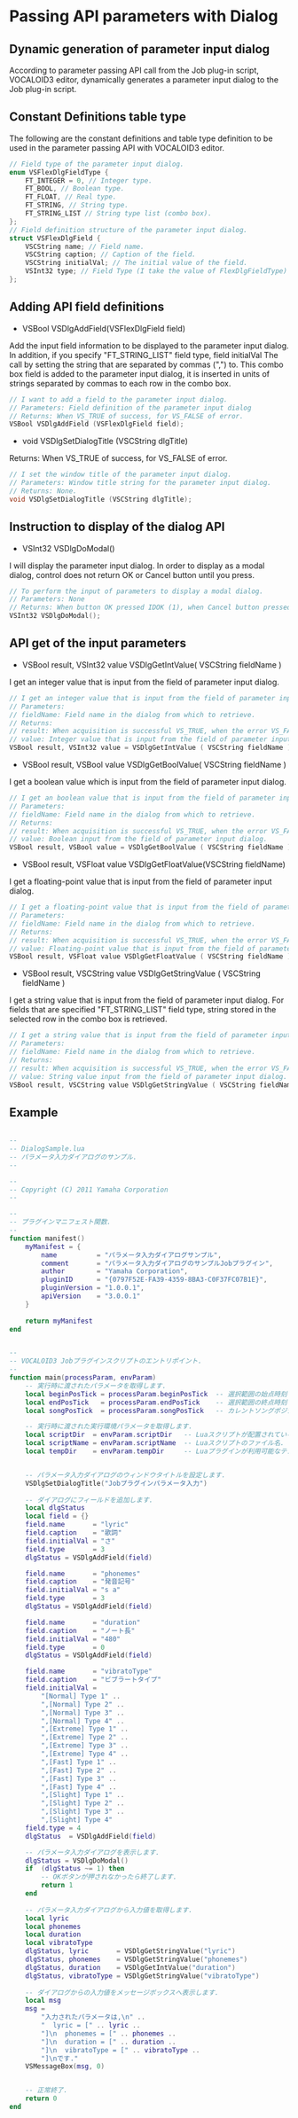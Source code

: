 # Passing API parameters with Dialog
## Dynamic generation of parameter input dialog
According to parameter passing API call from the Job plug-in script, VOCALOID3 editor, dynamically generates a parameter input dialog to the Job plug-in script.
## Constant Definitions table type
The following are the constant definitions and table type definition to be used in the parameter passing API with VOCALOID3 editor.
```cpp
// Field type of the parameter input dialog.
enum VSFlexDlgFieldType {
    FT_INTEGER = 0, // Integer type.
    FT_BOOL, // Boolean type.
    FT_FLOAT, // Real type.
    FT_STRING, // String type.
    FT_STRING_LIST // String type list (combo box).
};
// Field definition structure of the parameter input dialog.
struct VSFlexDlgField {
    VSCString name; // Field name.
    VSCString caption; // Caption of the field.
    VSCString initialVal; // The initial value of the field.
    VSInt32 type; // Field Type (I take the value of FlexDlgFieldType)
};
```

## Adding API field definitions
- VSBool VSDlgAddField(VSFlexDlgField field)

Add the input field information to be displayed to the parameter input dialog.
In addition, if you specify "FT_STRING_LIST" field type, field initialVal
The call by setting the string that are separated by commas (",") to. This combo box field is added to the parameter input dialog, it is inserted in units of strings separated by commas to each row in the combo box.

```cpp
// I want to add a field to the parameter input dialog.
// Parameters: Field definition of the parameter input dialog
// Returns: When VS_TRUE of success, for VS_FALSE of error.
VSBool VSDlgAddField (VSFlexDlgField field);
```

- void VSDlgSetDialogTitle (VSCString dlgTitle)

Returns: When VS_TRUE of success, for VS_FALSE of error.

```cpp
// I set the window title of the parameter input dialog.
// Parameters: Window title string for the parameter input dialog.
// Returns: None.
void VSDlgSetDialogTitle (VSCString dlgTitle);
```

## Instruction to display of the dialog API
- VSInt32 VSDlgDoModal()

I will display the parameter input dialog.
In order to display as a modal dialog, control does not return OK or Cancel button until you press.

```cpp
// To perform the input of parameters to display a modal dialog.
// Parameters: None
// Returns: When button OK pressed IDOK (1), when Cancel button pressed IDCANCEL (2).
VSInt32 VSDlgDoModal();
```

## API get of the input parameters
- VSBool result, VSInt32 value VSDlgGetIntValue( VSCString fieldName )

I get an integer value that is input from the field of parameter input dialog.

```cpp
// I get an integer value that is input from the field of parameter input dialog.
// Parameters:
// fieldName: Field name in the dialog from which to retrieve.
// Returns:
// result: When acquisition is successful VS_TRUE, when the error VS_FALSE.
// value: Integer value that is input from the field of parameter input dialog.
VSBool result, VSInt32 value = VSDlgGetIntValue ( VSCString fieldName );
```

- VSBool result, VSBool value VSDlgGetBoolValue( VSCString fieldName )

I get a boolean value which is input from the field of parameter input dialog.

```cpp
// I get an boolean value that is input from the field of parameter input dialog.
// Parameters:
// fieldName: Field name in the dialog from which to retrieve.
// Returns:
// result: When acquisition is successful VS_TRUE, when the error VS_FALSE.
// value: Boolean input from the field of parameter input dialog.
VSBool result, VSBool value = VSDlgGetBoolValue ( VSCString fieldName );
```

- VSBool result, VSFloat value VSDlgGetFloatValue(VSCString fieldName)

I get a floating-point value that is input from the field of parameter input dialog.

```cpp
// I get a floating-point value that is input from the field of parameter input dialog.
// Parameters:
// fieldName: Field name in the dialog from which to retrieve.
// Returns:
// result: When acquisition is successful VS_TRUE, when the error VS_FALSE.
// value: Floating-point value that is input from the field of parameter input dialog.
VSBool result, VSFloat value VSDlgGetFloatValue ( VSCString fieldName );
```

- VSBool result, VSCString value VSDlgGetStringValue ( VSCString fieldName )

I get a string value that is input from the field of parameter input dialog.
For fields that are specified "FT_STRING_LIST" field type, string stored in the selected row in the combo box is retrieved.

```cpp
// I get a string value that is input from the field of parameter input dialog.
// Parameters:
// fieldName: Field name in the dialog from which to retrieve.
// Returns:
// result: When acquisition is successful VS_TRUE, when the error VS_FALSE.
// value: String value input from the field of parameter input dialog.
VSBool result, VSCString value VSDlgGetStringValue ( VSCString fieldName );
```

## Example

```lua

--
-- DialogSample.lua
-- パラメータ入力ダイアログのサンプル.
--

--
-- Copyright (C) 2011 Yamaha Corporation
--

--
-- プラグインマニフェスト関数.
--
function manifest()
    myManifest = {
        name          = "パラメータ入力ダイアログサンプル",
        comment       = "パラメータ入力ダイアログのサンプルJobプラグイン",
        author        = "Yamaha Corporation",
        pluginID      = "{0797F52E-FA39-4359-8BA3-C0F37FC07B1E}",
        pluginVersion = "1.0.0.1",
        apiVersion    = "3.0.0.1"
    }
    
    return myManifest
end


--
-- VOCALOID3 Jobプラグインスクリプトのエントリポイント.
--
function main(processParam, envParam)
	-- 実行時に渡されたパラメータを取得します.
	local beginPosTick = processParam.beginPosTick	-- 選択範囲の始点時刻（ローカルTick）.
	local endPosTick   = processParam.endPosTick	-- 選択範囲の終点時刻（ローカルTick）.
	local songPosTick  = processParam.songPosTick	-- カレントソングポジション時刻（ローカルTick）.

	-- 実行時に渡された実行環境パラメータを取得します.
	local scriptDir  = envParam.scriptDir	-- Luaスクリプトが配置されているディレクトリパス（末尾にデリミタ "\" を含む）.
	local scriptName = envParam.scriptName	-- Luaスクリプトのファイル名.
	local tempDir    = envParam.tempDir		-- Luaプラグインが利用可能なテンポラリディレクトリパス（末尾にデリミタ "\" を含む）.


	-- パラメータ入力ダイアログのウィンドウタイトルを設定します.
	VSDlgSetDialogTitle("Jobプラグインパラメータ入力")
	
	-- ダイアログにフィールドを追加します.
	local dlgStatus
	local field = {}
	field.name       = "lyric"
	field.caption    = "歌詞"
	field.initialVal = "さ"
	field.type       = 3
	dlgStatus = VSDlgAddField(field)

	field.name       = "phonemes"
	field.caption    = "発音記号"
	field.initialVal = "s a"
	field.type       = 3
	dlgStatus = VSDlgAddField(field)

	field.name       = "duration"
	field.caption    = "ノート長"
	field.initialVal = "480"
	field.type       = 0
	dlgStatus = VSDlgAddField(field)

	field.name       = "vibratoType"
	field.caption    = "ビブラートタイプ"
	field.initialVal =
		"[Normal] Type 1" ..
		",[Normal] Type 2" ..
		",[Normal] Type 3" ..
		",[Normal] Type 4" ..
		",[Extreme] Type 1" ..
		",[Extreme] Type 2" ..
		",[Extreme] Type 3" ..
		",[Extreme] Type 4" ..
		",[Fast] Type 1" ..
		",[Fast] Type 2" ..
		",[Fast] Type 3" ..
		",[Fast] Type 4" ..
		",[Slight] Type 1" ..
		",[Slight] Type 2" ..
		",[Slight] Type 3" ..
		",[Slight] Type 4"
	field.type = 4
	dlgStatus  = VSDlgAddField(field)

	-- パラメータ入力ダイアログを表示します.
	dlgStatus = VSDlgDoModal()
	if  (dlgStatus ~= 1) then
		-- OKボタンが押されなかったら終了します.
		return 1
	end
	
	-- パラメータ入力ダイアログから入力値を取得します.
	local lyric
	local phonemes
	local duration
	local vibratoType
	dlgStatus, lyric       = VSDlgGetStringValue("lyric")
	dlgStatus, phonemes    = VSDlgGetStringValue("phonemes")
	dlgStatus, duration    = VSDlgGetIntValue("duration")
	dlgStatus, vibratoType = VSDlgGetStringValue("vibratoType")
	
	-- ダイアログからの入力値をメッセージボックスへ表示します.
	local msg
	msg =
		"入力されたパラメータは,\n" ..
		"  lyric = [" .. lyric ..
		"]\n  phonemes = [" .. phonemes ..
		"]\n  duration = [" .. duration ..
		"]\n  vibratoType = [" .. vibratoType ..
		"]\nです."
	VSMessageBox(msg, 0)


	-- 正常終了.
	return 0
end

```
